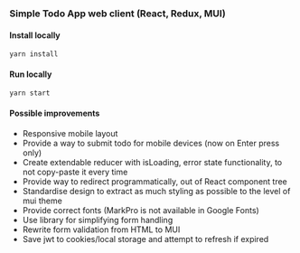 ### Simple Todo App web client (React, Redux, MUI)

#### Install locally
`yarn install`

#### Run locally
`yarn start`

#### Possible improvements
* Responsive mobile layout
* Provide a way to submit todo for mobile devices (now on Enter press only)
* Create extendable reducer with isLoading, error state functionality, to not copy-paste it every time 
* Provide way to redirect programmatically, out of React component tree
* Standardise design to extract as much styling as possible to the level of mui theme
* Provide correct fonts (MarkPro is not available in Google Fonts)
* Use library for simplifying form handling
* Rewrite form validation from HTML to MUI
* Save jwt to cookies/local storage and attempt to refresh if expired